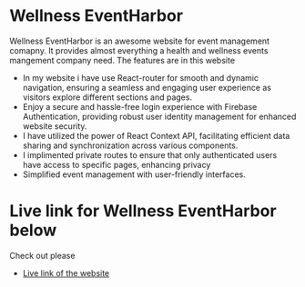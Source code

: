 # Wellness EventHarbor

Wellness EventHarbor is an awesome website for event management comapny. It provides almost everything a health and wellness events mangement company need. The features are in this website
- In my website i have use React-router for  smooth and dynamic navigation, ensuring a seamless and engaging user experience as visitors explore different sections and pages.
- Enjoy a secure and hassle-free login experience with Firebase Authentication, providing robust user identity management for enhanced website security.
- I have utilized the power of React Context API, facilitating efficient data sharing and synchronization across various components.
- I implimented private routes to ensure that only authenticated users have access to specific pages, enhancing privacy
- Simplified event management with user-friendly interfaces.

# Live link for Wellness EventHarbor below
Check out please

- [Live link of the website](https://wellness-eventharbor.firebaseapp.com/) 
